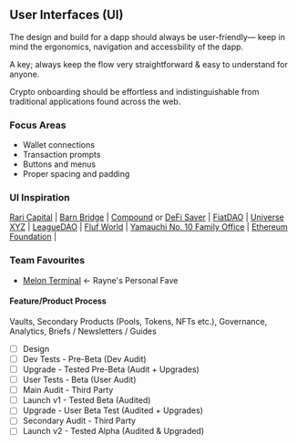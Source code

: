 ## User Interfaces (UI)
The design and build for a dapp should always be user-friendly— keep in mind the ergonomics, navigation and accessbility of the dapp. 

A key; always keep the flow very straightforward & easy to understand for anyone. 

Crypto onboarding should be effortless and indistinguishable from traditional applications found across the web. 

### Focus Areas

- Wallet connections
- Transaction prompts 
- Buttons and menus
- Proper spacing and padding

### UI Inspiration

[Rari Capital](https://app.rari.capital/) |  [Barn Bridge](https://app.barnbridge.com/pools) |  [Compound](https://app.compound.finance/) or [DeFi Saver](https://app.defisaver.com/) | [FiatDAO](https://fiatdao.com/) | [Universe XYZ](https://www.universe.xyz/) | [LeagueDAO](https://leaguedao.com/) | [Fluf World](https://www.fluf.world/) | [Yamauchi No. 10 Family Office](https://y-n10.com/) | [Ethereum Foundation](https://ethereum.org/en/) | 

### Team Favourites

- [Melon Terminal](https://melon.avantgarde.finance/) <- Rayne's Personal Fave

#### Feature/Product Process
Vaults, Secondary Products (Pools, Tokens, NFTs etc.), Governance, Analytics, Briefs / Newsletters / Guides

- [ ] Design
- [ ] Dev Tests - Pre-Beta (Dev Audit)
- [ ] Upgrade - Tested Pre-Beta (Audit + Upgrades)
- [ ] User Tests - Beta (User Audit)
- [ ] Main Audit - Third Party
- [ ] Launch v1 - Tested Beta (Audited)
- [ ] Upgrade - User Beta Test (Audited + Upgrades)
- [ ] Secondary Audit - Third Party
- [ ] Launch v2 - Tested Alpha (Audited & Upgraded)
